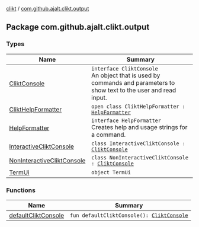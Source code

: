 [clikt](../index.md) / [com.github.ajalt.clikt.output](./index.md)

## Package com.github.ajalt.clikt.output

### Types

| Name | Summary |
|---|---|
| [CliktConsole](-clikt-console/index.md) | `interface CliktConsole`<br>An object that is used by commands and parameters to show text to the user and read input. |
| [CliktHelpFormatter](-clikt-help-formatter/index.md) | `open class CliktHelpFormatter : `[`HelpFormatter`](-help-formatter/index.md) |
| [HelpFormatter](-help-formatter/index.md) | `interface HelpFormatter`<br>Creates help and usage strings for a command. |
| [InteractiveCliktConsole](-interactive-clikt-console/index.md) | `class InteractiveCliktConsole : `[`CliktConsole`](-clikt-console/index.md) |
| [NonInteractiveCliktConsole](-non-interactive-clikt-console/index.md) | `class NonInteractiveCliktConsole : `[`CliktConsole`](-clikt-console/index.md) |
| [TermUi](-term-ui/index.md) | `object TermUi` |

### Functions

| Name | Summary |
|---|---|
| [defaultCliktConsole](default-clikt-console.md) | `fun defaultCliktConsole(): `[`CliktConsole`](-clikt-console/index.md) |
